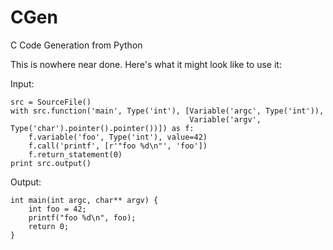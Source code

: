 CGen
====

C Code Generation from Python

This is nowhere near done. Here's what it might look like to use it:

Input:

    src = SourceFile()
    with src.function('main', Type('int'), [Variable('argc', Type('int')),
                                            Variable('argv', Type('char').pointer().pointer())]) as f:
        f.variable('foo', Type('int'), value=42)
        f.call('printf', [r'"foo %d\n"', 'foo'])
        f.return_statement(0)
    print src.output()
        
Output:

    int main(int argc, char** argv) {
        int foo = 42;
        printf("foo %d\n", foo);
        return 0;
    }

